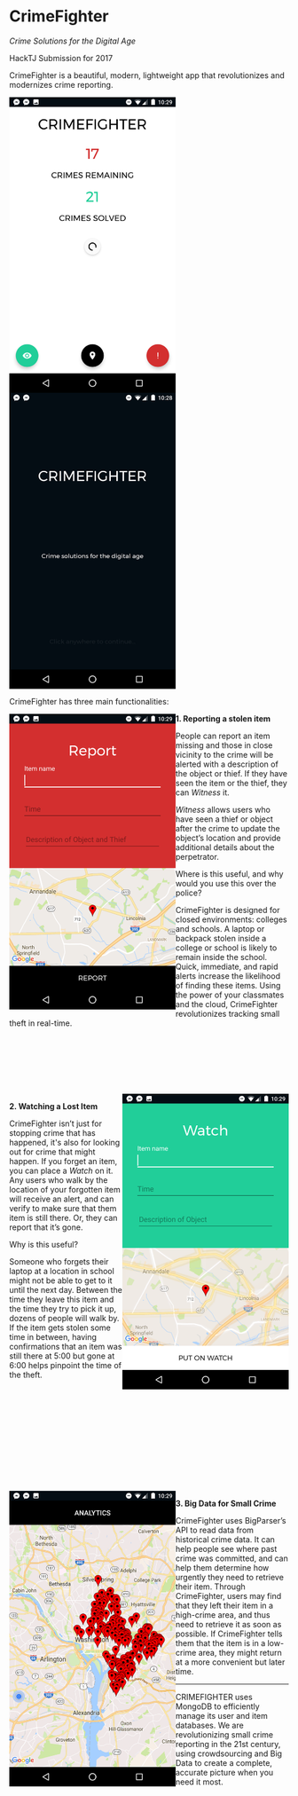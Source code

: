 # CrimeFighter
_Crime Solutions for the Digital Age_

HackTJ Submission for 2017



CrimeFighter is a beautiful, modern, lightweight app that revolutionizes and modernizes crime reporting.

<a href="url"><img src="/img/main.png" align="center" width="300" ></a>
<a href="url"><img src="/img/loading.png" align="center" width="300" ></a>


CrimeFighter has three main functionalities:

<a href="url"><img src="/img/report.png" align="left" width="300" ></a>

__1. Reporting a stolen item__

People can report an item missing and those in close vicinity to the crime will be alerted with a description of the object or thief. If they have seen the item or the thief, they can _Witness_ it.

_Witness_ allows users who have seen a thief or object after the crime to update the object’s location and provide additional details about the perpetrator.

Where is this useful, and why would you use this over the police?

CrimeFighter is designed for closed environments: colleges and schools. A laptop or backpack stolen inside a college or school is likely to remain inside the school. Quick, immediate, and rapid alerts increase the likelihood of finding these items. Using the power of your classmates and the cloud, CrimeFighter revolutionizes tracking small theft in real-time.
</br>
</br>
</br>
</br>
</br>
</br>
</br>
</br>
<a href="url"><img src="/img/watch.png" align="right" width="300" ></a>

__2. Watching a Lost Item__

CrimeFighter isn’t just for stopping crime that has happened, it's also for looking out for crime that might happen. If you forget an item, you can place a _Watch_ on it. Any users who walk by the location of your forgotten item will receive an alert, and can verify to make sure that them item is still there. Or, they can report that it’s gone.

Why is this useful?

Someone who forgets their laptop at a location in school might not be able to get to it until the next day. Between the time they leave this item and the time they try to pick it up, dozens of people will walk by. If the item gets stolen some time in between, having confirmations that an item was still there at 5:00 but gone at 6:00 helps pinpoint the time of the theft.

</br>
</br>
</br>
</br>
</br>
</br>
</br>
</br>
</br>
</br>
</br>
<a href="url"><img src="/img/analytics.png" align="left" width="300" ></a>

__3. Big Data for Small Crime__

CrimeFighter uses BigParser’s API to read data from historical crime data. It can help people see where past crime was committed, and can help them determine how urgently they need to retrieve their item. Through CrimeFighter, users may find that they left their item in a high-crime area, and thus need to retrieve it as soon as possible. If CrimeFighter tells them that the item is in a low-crime area, they might return at a more convenient but later time.



----------------------------
CRIMEFIGHTER uses MongoDB to efficiently manage its user and item databases. We are revolutionizing small crime reporting in the 21st century, using crowdsourcing and Big Data to create a complete, accurate picture when you need it most.


